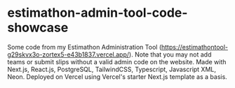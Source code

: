 # estimathon-admin-tool-code-showcase
Some code from my Estimathon Administration Tool (https://estimathontool-g29skvx3o-zortex5-e43b1837.vercel.app/). Note that you may not add teams or submit slips without a valid admin code on the website.
Made with Next.js, React.js, PostgreSQL, TailwindCSS, Typescript, Javascript XML, Neon.
Deployed on Vercel using Vercel's starter Next.js template as a basis.